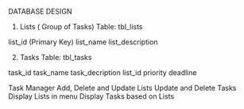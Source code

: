 DATABASE DESIGN

1. Lists ( Group of Tasks)
Table: tbl_lists

list_id (Primary Key)
list_name
list_description




2. Tasks
Table: tbl_tasks

task_id
task_name
task_decription
list_id
priority
deadline


Task Manager
Add, Delete and Update Lists
Update and Delete Tasks
Display Lists in menu
Display Tasks based on Lists
